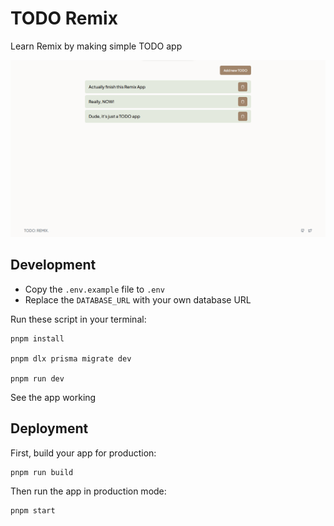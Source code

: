 # TODO Remix

Learn Remix by making simple TODO app

![Cover Image.png](public/cover.png)

## Development

- Copy the `.env.example` file to `.env`
- Replace the `DATABASE_URL` with your own database URL

Run these script in your terminal:

```shellscript
pnpm install

pnpm dlx prisma migrate dev

pnpm run dev
```

See the app working

## Deployment

First, build your app for production:

```sh
pnpm run build
```

Then run the app in production mode:

```sh
pnpm start
```
